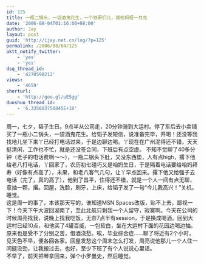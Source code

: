 ```yaml
---
id: 125
title: 一瓶二锅头，一袋酒鬼花生，一个铁哥们儿，就他妈短一月亮
date: '2006-08-04T01:16:00+08:00'
author: Jay
layout: post
guid: 'http://ijay.net.cn/log/?p=125'
permalink: /2006/08/04/125
aktt_notify_twitter:
    - 'yes'
    - 'yes'
dsq_thread_id:
    - '4270598212'
views:
    - '4659'
shorturl:
    - 'http://goo.gl/uESgg'
duoshuo_thread_id:
    - '6.335603750845E+18'
---
```


<div>周一，七夕，韬子生日。9点半从公司走，20分钟骑到大运村。停了车后去小卖铺买了一瓶小二锅头，一袋酒鬼花生。给韬子发短信，说准备完毕，开喝！还没等我找地儿坐下来丫已经打电话过来，于是边聊边喝。丫现在在广州混得还不错，天天挺清闲，工作也不忙，就是还没签合同，下班后有点空虚。 不知不觉聊了40多分钟（老子的电话费啊～～），一瓶二锅头下肚，又没东西垫，人有点high，撂下他给老八打电话，丫回家了，农历初七碰巧又是咱妈生日，于是隔着电话要给咱妈拜寿（好像有点高了），未果，和老八客气几句，让丫早点回来。撂下他又给强子去电话（完了，真的高了），他到了昌平，住得还不错，就是一个人一间有点无聊，意抽一颗，撂。回屋，洗脸，刷牙，上床，给韬子发了一句“今儿我高兴！”关机，睡觉。</div>
<div> </div>
<div>这是周一的事了，本该那天写的，谁知道MSN Spaces改版，贴不上去，鄙视一下！今天下午大波回湖南了，至此北航只剩我一个人留守，寂寞啊。今天在公司的时候周亮找我，说晚上找我吃饭，无奈7点半有session，于是换成喝酒。回到大运村已经10点，和他买了4罐百威，一包软白，坐在大运村下面的花园边喝边抽。原来也是受不了分别之苦，借酒浇愁。唉，毕业综合症……聊了将近有2个小时，见天色不早，便各回各家。回屋发愁这个周末怎么打发，周亮说他那儿一个人住一间挺没劲，让我搬过去，也好，至少下班了有个人说说心里话。</div>
<div> </div>
<div>不早了，前天把琴拿回来，弹个小罗曼史，然后睡觉。</div>